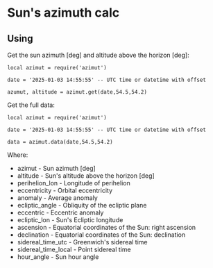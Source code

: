 # Sun's azimuth calc

## Using

Get the sun azimuth [deg] and altitude above the horizon [deg]:

```
local azimut = require('azimut')

date = '2025-01-03 14:55:55' -- UTC time or datetime with offset

azumut, altitude = azimut.get(date,54.5,54.2)

```
Get the full data:

```
local azimut = require('azimut')

date = '2025-01-03 14:55:55' -- UTC time or datetime with offset

data = azimut.data(date,54.5,54.2)

```

Where:

- azimut - Sun azimuth [deg]
- altitude - Sun's altitude above the horizon [deg]
- perihelion_lon - Longitude of perihelion
- eccentricity - Orbital eccentricity		
- anomaly - Average anomaly
- ecliptic_angle - Obliquity of the ecliptic plane
- eccentric - Eccentric anomaly
- ecliptic_lon - Sun's Ecliptic longitude
- ascension - Equatorial coordinates of the Sun: right ascension
- declination - Equatorial coordinates of the Sun: declination
- sidereal_time_utc - Greenwich's sidereal time
- sidereal_time_local - Point sidereal time
- hour_angle - Sun hour angle
